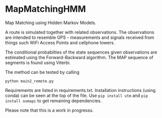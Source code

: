 # MapMatchingHMM

Map Matching using Hidden Markov Models.

A route is simulated together with related observations. The observations are intended to resemble GPS - measurements and signals received from things such WiFi Access Points and cellphone towers. 

The conditional probabilties of the state sequences given observations are estimated using the Forward-Backward algorithm. The MAP sequence of segments is found using Viterbi.

The method can be tested by calling

```
python main2_remote.py
```

Requirements are listed in requirements.txt. Installation instructions (using conda) can be seen at the top of the file.
Use ``pip install utm`` and ``pip install osmapi`` to get remaining dependencies.

Please note that this is a work in progresss.
